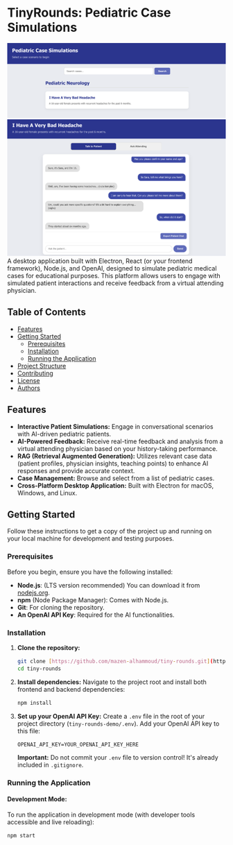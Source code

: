 # TinyRounds: Pediatric Case Simulations

![TinyRounds Screenshot - Home Page](screenshots/home-page.png) ![TinyRounds Screenshot - Case Scenario](screenshots/case-scenario.png) A desktop application built with Electron, React (or your frontend framework), Node.js, and OpenAI, designed to simulate pediatric medical cases for educational purposes. This platform allows users to engage with simulated patient interactions and receive feedback from a virtual attending physician.

## Table of Contents

- [Features](#features)
- [Getting Started](#getting-started)
  - [Prerequisites](#prerequisites)
  - [Installation](#installation)
  - [Running the Application](#running-the-application)
- [Project Structure](#project-structure)
- [Contributing](#contributing)
- [License](#license)
- [Authors](#authors)

## Features

* **Interactive Patient Simulations:** Engage in conversational scenarios with AI-driven pediatric patients.
* **AI-Powered Feedback:** Receive real-time feedback and analysis from a virtual attending physician based on your history-taking performance.
* **RAG (Retrieval Augmented Generation):** Utilizes relevant case data (patient profiles, physician insights, teaching points) to enhance AI responses and provide accurate context.
* **Case Management:** Browse and select from a list of pediatric cases.
* **Cross-Platform Desktop Application:** Built with Electron for macOS, Windows, and Linux.

## Getting Started

Follow these instructions to get a copy of the project up and running on your local machine for development and testing purposes.

### Prerequisites

Before you begin, ensure you have the following installed:

* **Node.js**: (LTS version recommended) You can download it from [nodejs.org](https://nodejs.org/).
* **npm** (Node Package Manager): Comes with Node.js.
* **Git**: For cloning the repository.
* **An OpenAI API Key**: Required for the AI functionalities.

### Installation

1.  **Clone the repository:**
    ```bash
    git clone [https://github.com/mazen-alhammoud/tiny-rounds.git](https://github.com/mazen-alhammoud/tiny-rounds.git)
    cd tiny-rounds
    ```

2.  **Install dependencies:**
    Navigate to the project root and install both frontend and backend dependencies:
    ```bash
    npm install
    ```

3.  **Set up your OpenAI API Key:**
    Create a `.env` file in the root of your project directory (`tiny-rounds-demo/.env`).
    Add your OpenAI API key to this file:
    ```
    OPENAI_API_KEY=YOUR_OPENAI_API_KEY_HERE
    ```
    **Important:** Do not commit your `.env` file to version control! It's already included in `.gitignore`.

### Running the Application

#### Development Mode:

To run the application in development mode (with developer tools accessible and live reloading):

```bash
npm start